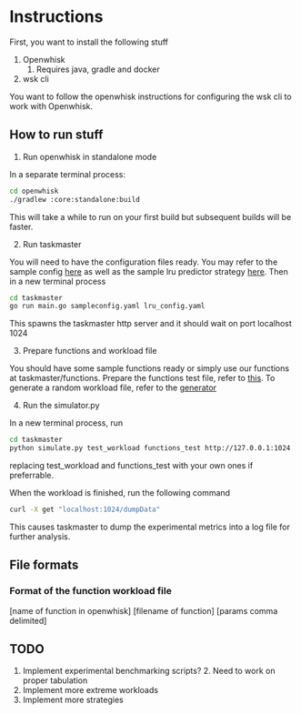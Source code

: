 # Instructions

First, you want to install the following stuff

1. Openwhisk
   1. Requires java, gradle and docker
2. wsk cli

You want to follow the openwhisk instructions for configuring the wsk cli to work with Openwhisk.

## How to run stuff

1. Run openwhisk in standalone mode

In a separate terminal process:

```bash
cd openwhisk
./gradlew :core:standalone:build
```

This will take a while to run on your first build but subsequent builds will be faster.

2. Run taskmaster

You will need to have the configuration files ready. You may refer to the sample config [here](taskmaster/sampleconfig.yaml) as well as the sample lru predictor strategy [here](taskmaster/lru_config.yaml). Then in a new terminal process

```bash
cd taskmaster
go run main.go sampleconfig.yaml lru_config.yaml
```

This spawns the taskmaster http server and it should wait on port localhost 1024

3. Prepare functions and workload file

You should have some sample functions ready or simply use our functions at taskmaster/functions.
Prepare the functions test file, refer to [this](taskmaster/functions_test).
To generate a random workload file, refer to the [generator](taskmaster/generator.py)

4. Run the simulator.py

In a new terminal process, run

```bash
cd taskmaster
python simulate.py test_workload functions_test http://127.0.0.1:1024
```

replacing test_workload and functions_test with your own ones if preferrable.

When the workload is finished, run the following command

```bash
curl -X get "localhost:1024/dumpData"
```

This causes taskmaster to dump the experimental metrics into a log file for further analysis.

## File formats

### Format of the function workload file

[name of function in openwhisk] [filename of function] [params comma delimited]


## TODO

1. Implement experimental benchmarking scripts?
   2. Need to work on proper tabulation
2. Implement more extreme workloads
3. Implement more strategies
